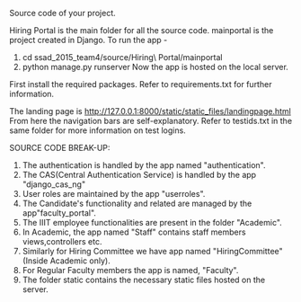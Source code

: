 Source code of your project.

Hiring Portal is the main folder for all the source code.
mainportal is the project created in Django.
To run the app - 
1) cd ssad_2015_team4/source/Hiring\ Portal/mainportal
2) python manage.py runserver
Now the app is hosted on the local server.

First install the required packages. Refer to requirements.txt for further information.

The landing page is http://127.0.0.1:8000/static/static_files/landingpage.html
From here the navigation bars are self-explanatory.
Refer to testids.txt in the same folder for more information on test logins.


SOURCE CODE BREAK-UP:

1) The authentication is handled by the app named "authentication".
2) The CAS(Central Authentication Service) is handled by the app "django_cas_ng"
3) User roles are maintained by the app "userroles".
4) The Candidate's functionality and related are managed by the app"faculty_portal".
5) The IIIT employee functionalities are present in the folder "Academic".
6) In Academic, the app named "Staff" contains staff members views,controllers etc.
7) Similarly for Hiring Committee we have app named "HiringCommittee" (Inside Academic only).
8) For Regular Faculty members the app is named, "Faculty".
9) The folder static contains the necessary static files hosted on the server.

